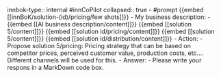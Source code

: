 innbok-type:: internal
#innCoPilot
collapsed:: true
	- #prompt {{embed [[innBoK/solution-(id)/pricing/few shots]]}}
		- My business description:
		- {{embed [[AI business description/content]]}} {{embed [[solution 5/content]]}} {{embed [[solution id/pricing/content]]}} {{embed [[solution 5/content]]}} {{embed [[solution id/distribution/content]]}}
		- Action:
		- Propose solution 5/pricing: Pricing strategy that can be based on competitor prices, perceived customer value, production costs, etc.... Different channels will be used for this.
		- Answer:
		- Please write your respons in a MarkDown code box.


